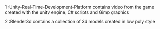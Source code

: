 1 :Unity-Real-Time-Development-Platform contains video from the game created with the unity engine, C# scripts and Gimp graphics

2 :Blender3d contains a collection of 3d models created in low poly style

